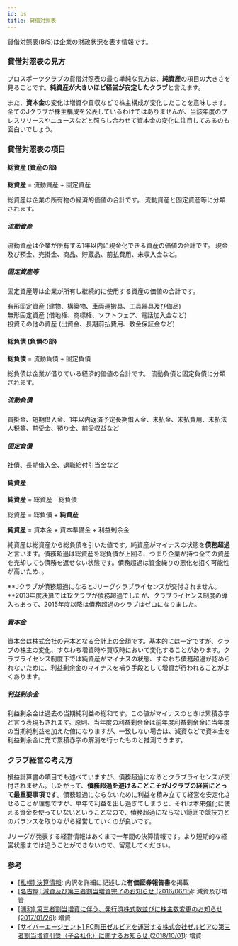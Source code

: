 ```yaml
---
id: bs
title: 貸借対照表
---
```


貸借対照表(B/S)は企業の財政状況を表す情報です。

### 貸借対照表の見方

プロスポーツクラブの貸借対照表の最も単純な見方は、**純資産**の項目の大きさを見ることです。**純資産が大きいほど経営が安定したクラブ**と言えます。

また、**資本金**の変化は増資や買収などで株主構成が変化したことを意味します。全てのJクラブが株主構成を公表しているわけではありませんが、当該年度のプレスリリースやニュースなどと照らし合わせて資本金の変化に注目してみるのも面白いでしょう。

### 貸借対照表の項目

#### 総資産 (資産の部)

**総資産** = 流動資産 + 固定資産

総資産は企業の所有物の経済的価値の合計です。
流動資産と固定資産等に分類されます。

##### 流動資産

流動資産は企業が所有する1年以内に現金化できる資産の価値の合計です。
現金及び預金、売掛金、商品、貯蔵品、前払費用、未収入金など。

##### 固定資産等

固定資産等は企業が所有し継続的に使用する資産の価値の合計です。

有形固定資産 (建物、構築物、車両運搬具、工具器具及び備品)  
無形固定資産 (借地権、商標権、ソフトウェア、電話加入金など)  
投資その他の資産 (出資金、長期前払費用、敷金保証金など)

#### 総負債 (負債の部)

**総負債** = 流動負債 + 固定負債

総負債は企業が借りている経済的価値の合計です。
流動負債と固定負債に分類されます。

##### 流動負債

買掛金、短期借入金、1年以内返済予定長期借入金、未払金、未払費用、未払法人税等、前受金、預り金、前受収益など

##### 固定負債

社債、長期借入金、退職給付引当金など

#### 純資産

**純資産** = 総資産 - 総負債

総資産 = 総負債 + **純資産**

**純資産** = 資本金 + 資本準備金 + 利益剰余金

純資産は総資産から総負債を引いた値です。純資産がマイナスの状態を**債務超過**と言います。債務超過は総資産を総負債が上回る、つまり企業が持つ全ての資産を売却しても債務を返せない状態です。債務超過は資金繰りの悪化を招く可能性が高いため、。

**Jクラブが債務超過になるとJリーグクラブライセンスが交付されません。**2013年度決算では12クラブが債務超過でしたが、クラブライセンス制度の導入もあって、2015年度以降は債務超過のクラブはゼロになりました。

##### 資本金

資本金は株式会社の元本となる会計上の金額です。基本的には一定ですが、クラブの株主の変化、すなわち増資時や買収時において変化することがあります。クラブライセンス制度下では純資産がマイナスの状態、すなわち債務超過が認められないために、利益剰余金のマイナスを補う手段として増資が行われることがよくあります。

##### 利益剰余金

利益剰余金は過去の当期純利益の総和です。この値がマイナスのときは累積赤字と言う表現もされます。原則、当年度の利益剰余金は前年度利益剰余金に当年度の当期純利益を加えた値になりますが、一致しない場合は、減資などで資本金を利益剰余金に充て累積赤字の解消を行ったものと推測できます。

### クラブ経営の考え方

損益計算書の項目でも述べていますが、債務超過になるとクラブライセンスが交付されません。したがって、**債務超過を避けることこそがJクラブの経営にとって最重要事項です**。債務超過にならないために利益を積み立てて経営を安定化させることが理想ですが、単年で利益を出し過ぎてしまうと、それは本来強化に使える資金を使っていないということなので、債務超過にならない範囲で競技力とのバランスを取りながら経営していくのが良いです。

Jリーグが発表する経営情報はあくまで一年間の決算情報です。より短期的な経営状態までは追うことができないので、留意してください。

### 参考

- [[札幌] 決算情報](https://www.consadole-sapporo.jp/club/settlement/): 内訳を詳細に記述した**有価証券報告書**を掲載
- [[名古屋] 減資及び第三者割当増資完了のお知らせ (2016/06/15)](https://nagoya-grampus.jp/news/pressrelease/2016/0615post-613.php): 減資及び増資
- [[浦和] 第三者割当増資に伴う、発行済株式数並びに株主数変更のお知らせ (2017/01/26)](https://www.urawa-reds.co.jp/clubinfo/%E7%AC%AC%E4%B8%89%E8%80%85%E5%89%B2%E5%BD%93%E5%A2%97%E8%B3%87%E3%81%AB%E4%BC%B4%E3%81%86%E3%80%81%E7%99%BA%E8%A1%8C%E6%B8%88%E6%A0%AA%E5%BC%8F%E6%95%B0%E4%B8%A6%E3%81%B3%E3%81%AB%E6%A0%AA%E4%B8%BB/): 増資
- [[サイバーエージェント] FC町田ゼルビアを運営する株式会社ゼルビアの第三者割当増資引受（子会社化）に関するお知らせ (2018/10/01)](http://pdf.cyberagent.co.jp/C4751/lZkL/fb8C/zC8y.pdf): 増資
